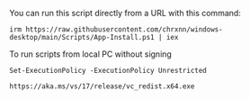 You can run this script directly from a URL with this command:
```
irm https://raw.githubusercontent.com/chrxnn/windows-desktop/main/Scripts/App-Install.ps1 | iex
```
To run scripts from local PC without signing
```
Set-ExecutionPolicy -ExecutionPolicy Unrestricted
```
```
https://aka.ms/vs/17/release/vc_redist.x64.exe
```
